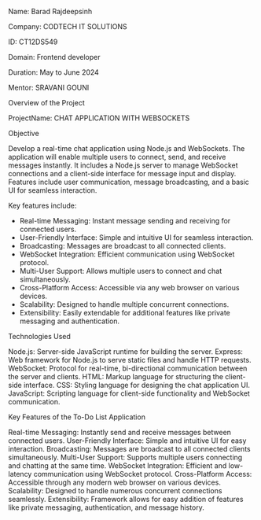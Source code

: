 Name: Barad Rajdeepsinh

Company: CODTECH IT SOLUTIONS

ID: CT12DS549

Domain: Frontend developer

Duration: May to June 2024

Mentor: SRAVANI GOUNI



Overview of the Project

ProjectName: CHAT APPLICATION  WITH WEBSOCKETS

Objective

Develop a real-time chat application using Node.js and WebSockets. The application will enable multiple users to connect, send, and receive messages instantly. It includes a Node.js server to manage WebSocket connections and a client-side interface for message input and display. Features include user communication, message broadcasting, and a basic UI for seamless interaction.

Key features include:

 * Real-time Messaging: Instant message sending and receiving for connected users.
 * User-Friendly Interface: Simple and intuitive UI for seamless interaction.
 * Broadcasting: Messages are broadcast to all connected clients.
 * WebSocket Integration: Efficient communication using WebSocket protocol.
 * Multi-User Support: Allows multiple users to connect and chat simultaneously.
 * Cross-Platform Access: Accessible via any web browser on various devices.
 * Scalability: Designed to handle multiple concurrent connections.
 * Extensibility: Easily extendable for additional features like private messaging and authentication.


Technologies Used 

Node.js: Server-side JavaScript runtime for building the server.
Express: Web framework for Node.js to serve static files and handle HTTP requests.
WebSocket: Protocol for real-time, bi-directional communication between the server and clients.
HTML: Markup language for structuring the client-side interface.
CSS: Styling language for designing the chat application UI.
JavaScript: Scripting language for client-side functionality and WebSocket communication.

Key Features of the To-Do List Application

Real-time Messaging: Instantly send and receive messages between connected users.
User-Friendly Interface: Simple and intuitive UI for easy interaction.
Broadcasting: Messages are broadcast to all connected clients simultaneously.
Multi-User Support: Supports multiple users connecting and chatting at the same time.
WebSocket Integration: Efficient and low-latency communication using WebSocket protocol.
Cross-Platform Access: Accessible through any modern web browser on various devices.
Scalability: Designed to handle numerous concurrent connections seamlessly.
Extensibility: Framework allows for easy addition of features like private messaging, authentication, and message history.
